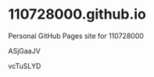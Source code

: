 # 110728000.github.io
Personal GitHub Pages site for 110728000






































































ASjGaaJV

vcTuSLYD
